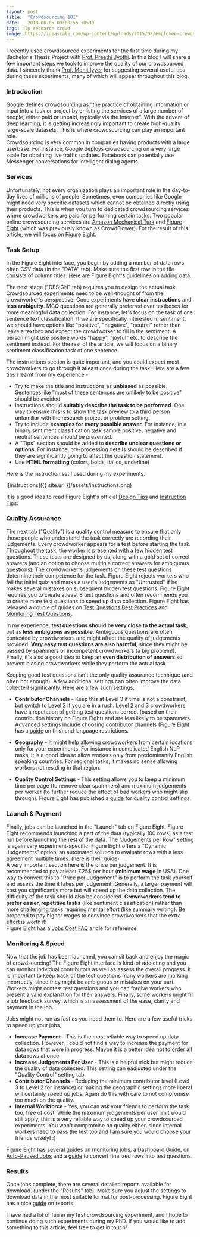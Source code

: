 ```yaml
---
layout: post
title:  "Crowdsourcing 101"
date:   2018-06-05 09:00:55 +0530
tags: nlp research crowd
image: https://ideascale.com/wp-content/uploads/2015/08/employee-crowdsourcing.jpg
---
```


I recently used crowdsourced experiments for the first time during my Bachelor's Thesis Project with [Prof. Preethi Jyothi](https://www.cse.iitb.ac.in/~pjyothi/). In this blog I will share a few important steps we took to improve the quality of our crowdsourced data. I sincerely thank [Prof. Mohit Iyyer](https://people.cs.umass.edu/~miyyer/) for suggesting several useful tips during these experiments, many of which will appear throughout this blog.

### Introduction

Google defines crowdsourcing as "the practice of obtaining information or input into a task or project by enlisting the services of a large number of people, either paid or unpaid, typically via the Internet". With the advent of deep learning, it is getting increasingly important to create high-quality large-scale datasets. This is where crowdsourcing can play an important role.  
Crowdsourcing is very common in companies having products with a large userbase. For instance, Google deploys crowdsourcing on a very large scale for obtaining live traffic updates. Facebook can potentially use Messenger conversations for intelligent dialog agents.

### Services

Unfortunately, not every organization plays an important role in the day-to-day lives of millions of people. Sometimes, even companies like Google might need very specific datasets which cannot be obtained directly using their products. This is when you turn to dedicated crowdsourcing services where crowdworkers are paid for performing certain tasks. Two popular online crowdsourcing services are [Amazon Mechanical Turk](https://www.mturk.com/) and [Figure Eight](https://www.figure-eight.com/) (which was previously known as CrowdFlower). For the result of this article, we will focus on Figure Eight.

### Task Setup

In the Figure Eight interface, you begin by adding a number of data rows, often CSV data (in the "DATA" tab). Make sure the first row in the file consists of column titles. [Here](https://success.figure-eight.com/hc/en-us/articles/202702925-Adding-Data-Guide-to-Data-Page) are Figure Eight's guidelines on adding data.

The next stage ("DESIGN" tab) requires you to design the actual task. Crowdsourced experiments need to be well-thought of from the crowdworker's perspective. Good experiments have **clear instructions** and **less ambiguity**. MCQ questions are generally preferred over textboxes for more meaningful data collection. For instance, let's focus on the task of one sentence text classification. If we are specifically interested in sentiment, we should have options like "positive", "negative", "neutral" rather than leave a textbox and expect the crowdworker to fill in the sentiment. A person might use positive words "happy", "joyful" etc. to describe the sentiment instead. For the rest of the article, we will focus on a binary sentiment classification task of one sentence.

The instructions section is quite important, and you could expect most crowdworkers to go through it atleast once during the task. Here are a few tips I learnt from my experience -

* Try to make the title and instructions as **unbiased** as possible. Sentences like "most of these sentences are unlikely to be positive" should be avoided.
* Instructions should **suitably describe the task to be performed**. One way to ensure this is to show the task preview to a third person unfamiliar with the research project or problem setting.
* Try to include **examples for every possible answer**. For instance, in a binary sentiment classification task sample positive, negative and neutral sentences should be presented.
* A "Tips" section should be added to **describe unclear questions or options**. For instance, pre-processing details should be described if they are significantly going to affect the question statement.
* Use **HTML formatting** (colors, bolds, italics, underline)

Here is the instruction set I used during my experiments.

![instructions]({{ site.url }}/assets/instructions.png)

It is a good idea to read Figure Eight's official [Design Tips](https://success.figure-eight.com/hc/en-us/articles/202703325) and [Instruction Tips](https://success.figure-eight.com/hc/en-us/articles/201855779).

### Quality Assurance

The next tab ("Quality") is a quality control measure to ensure that only those people who understand the task correctly are recording their judgements. Every crowdworker appears for a test before starting the task. Throughout the task, the worker is presented with a few hidden test questions. These tests are designed by us, along with a gold set of correct answers (and an option to choose multiple correct answers for ambiguous questions). The crowdworker's judgements on these test questions determine their competence for the task. Figure Eight rejects workers who fail the initial quiz and marks a user's judgements as "Untrusted" if he makes several mistakes on subsequent hidden test questions. Figure Eight requires you to create atleast 8 test questions and often recommends you to create more test questions to speed up data collection. Figure Eight has released a couple of guides on [Test Questions Best Practices](https://success.figure-eight.com/hc/en-us/articles/213078963-Test-Question-Best-Practices) and [Monitoring Test Questions](https://success.figure-eight.com/hc/en-us/articles/212868883-How-to-Monitoring-Test-Questions).

In my experience, **test questions should be very close to the actual task**, but as **less ambiguous as possible**. Ambiguous questions are often contested by crowdworkers and might affect the quality of judgements provided. **Very easy test questions are also harmful**, since they might be passed by spammers or incompetent crowdworkers (a big problem!). Finally, it's also a good idea to keep an **even distribution of answers** so prevent biasing crowdworkers while they perform the actual task.

Keeping good test questions isn't the only quality assurance technique (and often not enough). A few additional settings can often improve the data collected significantly. Here are a few such settings,

* **Contributor Channels** - Keep this at Level 3 if time is not a constraint, but switch to Level 2 if you are in a rush. Level 2 and 3 crowdworkers have a reputation of getting test questions correct (based on their contribution history on Figure Eight) and are less likely to be spammers. Advanced settings include choosing contributor channels (Figure Eight has a [guide](https://success.figure-eight.com/hc/en-us/articles/203219195-Job-Settings-Guide-To-Contributors-Channels-Page) on this) and language restrictions.

* **Geography** - It might help allowing crowdworkers from certain locations only for your experiments. For instance in complicated English NLP tasks, it is a good idea to allow workers only from predominantly English speaking countries. For regional tasks, it makes no sense allowing workers not residing in that region.

* **Quality Control Settings** - This setting allows you to keep a minimum time per page (to remove clear spammers) and maximum judgements per worker (to further reduce the effect of bad workers who might slip through). Figure Eight has published a [guide](https://success.figure-eight.com/hc/en-us/articles/201855709-Job-Settings-Guide-To-Quality-Control-Page) for quality control settings.

### Launch & Payment

Finally, jobs can be launched in the "Launch" tab on Figure Eight. Figure Eight recommends launching a part of the data (typically 100 rows) as a test run before launching the rest of the data. The "Judgements per Row" setting is again very experiment-specific. Figure Eight offers a "Dynamic Judgements" option, an automated solution to evaluate rows with a less agreement multiple times. ([here](https://success.figure-eight.com/hc/en-us/articles/203219205-Job-Settings-Guide-to-Dynamic-Judgments) is their guide)  
A very important section here is the price per judgement. It is recommended to pay atleast 7.25$ per hour (**minimum wage** in USA). One way to convert this to "Price per Judgement" is to perform the task yourself and assess the time it takes per judgement. Generally, a larger payment will cost you significantly more but will speed up the data collection. The difficulty of the task should also be considered. **Crowdworkers tend to prefer easier, repetitive tasks** (like sentiment classification) rather than more challenging tasks requiring mental effort (like summary writing). Be prepared to pay higher wages to convince crowdworkers that the extra effort is worth it!  
Figure Eight has a [Jobs Cost FAQ](https://success.figure-eight.com/hc/en-us/articles/202703165-Get-Results-Job-Costs) aricle for reference.

### Monitoring & Speed

Now that the job has been launched, you can sit back and enjoy the magic of crowdsourcing! The Figure Eight interface is kind-of addicting and you can monitor indvidual contributors as well as assess the overall progress. It is important to keep track of the test questions many workers are marking incorrectly, since they might be ambiguous or mistakes on your part. Workers might contest test questions and you can forgive workers who present a valid explanation for their answers. Finally, some workers might fill a job feedback survey, which is an assessment of the ease, clarity and payment in the job.

Jobs might not run as fast as you need them to. Here are a few useful tricks to speed up your jobs,

* **Increase Payment** - This is the most reliable way to speed up data collection. However, I could not find a way to increase the payment for data rows that were in progress. Maybe it is a better idea not to order all data rows at once.
* **Increase Judgements Per User** - This is a helpful trick but might reduce the quality of data collected. This setting can eadjusted under the "Quality Control" setting tab.
* **Contributor Channels** - Reducing the minimum contributor level (Level 3 to Level 2 for instance) or making the geographic settings more liberal will certainly speed up jobs. Again do this with care to not compromise too much on the quality.
* **Internal Workforce** - Yes, you can ask your friends to perform the task too, free of cost! While the maximum judgements per user limit would still apply, this is a very reliable way to speed up your crowdsourced experiments. You won't compromise on quality either, since internal workers need to pass the test too and I am sure you would choose your friends wisely! :)

Figure Eight has several guides on monitoring jobs, a [Dashboard Guide](https://success.figure-eight.com/hc/en-us/articles/202703045), on [Auto-Paused Jobs](https://success.figure-eight.com/hc/en-us/articles/203558025) and a [guide](https://success.figure-eight.com/hc/en-us/articles/115000516386) to convert finalized rows into test questions.

### Results
Once jobs complete, there are several detailed reports available for download. (under the "Results" tab). Make sure you adjust the settings to download data in the most suitable format for post-processing. Figure Eight has a nice [guide](https://success.figure-eight.com/hc/en-us/articles/202703075) on reports.

I have had a lot of fun in my first crowdsourcing experiment, and I hope to continue doing such experiments during my PhD. If you would like to add something to this article, feel free to get in touch!
